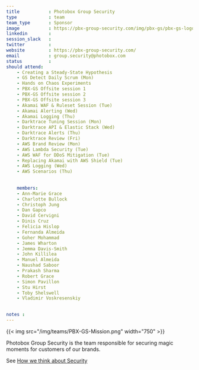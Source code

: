 ```yaml
---
title           : Photobox Group Security
type            : team
team_type       : Sponsor
image           : https://pbx-group-security.com/img/pbx-gs/pbx-gs-logo.png
linkedin        :
session_slack   :
twitter         :
website         : https://pbx-group-security.com/
email           : group.security@photobox.com
status          :
should attend:
    - Creating a Steady-State Hypothesis
    - GS Detect Daily Scrum (Mon)
    - Hands on Chaos Experiments
    - PBX-GS Offsite session 1
    - PBX-GS Offsite session 2
    - PBX-GS Offsite session 3
    - Akamai WAF & Ruleset Session (Tue)
    - Akamai Alerting (Wed)
    - Akamai Logging (Thu)
    - Darktrace Tuning Session (Mon)
    - Darktrace API & Elastic Stack (Wed)
    - Darktrace Alerts (Thu)
    - Darktrace Review (Fri)
    - AWS Brand Review (Mon)
    - AWS Lambda Security (Tue)
    - AWS WAF for DDoS Mitigation (Tue)
    - Replacing Akamai with AWS Shield (Tue)
    - AWS Logging (Wed)
    - AWS Scenarios (Thu)
    
    
    members:
    - Ann-Marie Grace
    - Charlotte Bullock
    - Christoph Jung
    - Dan Gapco
    - David Cervigni
    - Dinis Cruz
    - Felicia Hislop
    - Fernanda Almeida
    - Goher Mohammad
    - James Wharton
    - Jemma Davis-Smith
    - John Killilea
    - Manuel Almeida
    - Naushad Saboor
    - Prakash Sharma
    - Robert Grace
    - Simon Pavillon
    - Stu Hirst
    - Toby Shelswell
    - Vladimir Voskresenskiy
    

notes :
---
```



{{< img src="/img/teams/PBX-GS-Mission.png" width="750" >}}

Photobox Group Security is the team responsible for securing magic moments for customers of our brands.

See [How we think about Security](https://pbx-group-security.com/blog/2017/12/17/how-we-think-about-security/)
